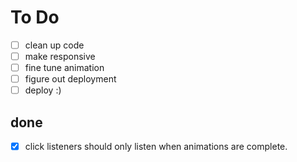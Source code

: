 # To Do
- [ ] clean up code
- [ ] make responsive
- [ ] fine tune animation
- [ ] figure out deployment
- [ ] deploy :)

## done
- [x] click listeners should only listen when animations are complete.
